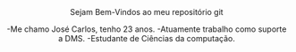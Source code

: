 <center> Sejam Bem-Vindos ao meu repositório git<center>

-Me chamo José Carlos, tenho 23 anos.
-Atuamente trabalho como suporte a DMS.
-Estudante de Ciências da computação.


<!--
**JoseCarlosOlmedilha/JoseCarlosOlmedilha** is a ✨ _special_ ✨ repository because its `README.md` (this file) appears on your GitHub profile.

Here are some ideas to get you started:

- 🔭 I’m currently working on ...
- 🌱 I’m currently learning ...
- 👯 I’m looking to collaborate on ...
- 🤔 I’m looking for help with ...
- 💬 Ask me about ...
- 📫 How to reach me: ...
- 😄 Pronouns: ...
- ⚡ Fun fact: ...
-->
